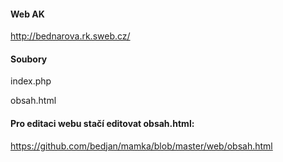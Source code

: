 ####  Web AK

http://bednarova.rk.sweb.cz/

#### Soubory 

index.php

obsah.html

#### Pro editaci webu stačí editovat obsah.html:

https://github.com/bedjan/mamka/blob/master/web/obsah.html
